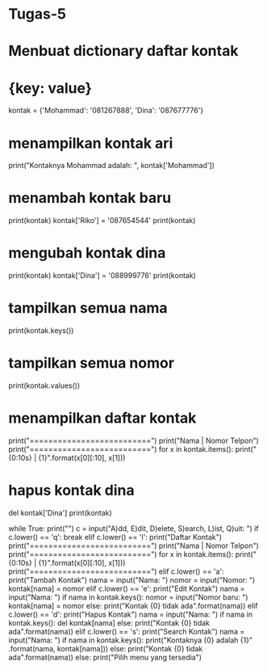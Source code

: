 # Tugas-5
# Menbuat dictionary daftar kontak
# {key: value}
kontak = {'Mohammad': '081267888', 'Dina': '087677776'}
# menampilkan kontak ari
print("Kontaknya Mohammad adalah: ", kontak['Mohammad'])
# menambah kontak baru
print(kontak)
kontak['Riko'] = '087654544'
print(kontak)
# mengubah kontak dina
print(kontak)
kontak['Dina'] = '088999776'
print(kontak)
# tampilkan semua nama
print(kontak.keys())
# tampilkan semua nomor
print(kontak.values())
# menampilkan daftar kontak
print("==========================")
print("Nama | Nomor Telpon")
print("==========================")
for x in kontak.items():
    print("{0:10s} | {1}".format(x[0][:10], x[1]))
# hapus kontak dina
del kontak['Dina']
print(kontak)

while True:
    print("")
    c = input("A)dd, E)dit, D)elete, S)earch, L)ist, Q)uit: ")
    if c.lower() == 'q':
        break
    elif c.lower() == 'l':
        print("Daftar Kontak")
        print("==========================")
        print("Nama       | Nomor Telpon")
        print("==========================")
        for x in kontak.items():
            print("{0:10s} | {1}".format(x[0][:10], x[1]))
        print("==========================")
    elif c.lower() == 'a':
        print("Tambah Kontak")
        nama = input("Nama: ")
        nomor = input("Nomor: ")
        kontak[nama] = nomor
    elif c.lower() == 'e':
        print("Edit Kontak")
        nama = input("Nama: ")
        if nama in kontak.keys():
            nomor = input("Nomor baru: ")
            kontak[nama] = nomor
        else:
            print("Kontak {0} tidak ada".format(nama))
    elif c.lower() == 'd':
        print("Hapus Kontak")
        nama = input("Nama: ")
        if nama in kontak.keys():
            del kontak[nama]
        else:
            print("Kontak {0} tidak ada".format(nama))
    elif c.lower() == 's':
        print("Search Kontak")
        nama = input("Nama: ")
        if nama in kontak.keys():
            print("Kontaknya {0} adalah {1}"
                .format(nama, kontak[nama]))
        else:
            print("Kontak {0} tidak ada".format(nama))
    else:
        print("Pilih menu yang tersedia")
